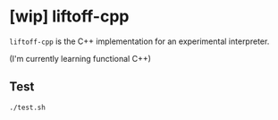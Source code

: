 # [wip] liftoff-cpp

`liftoff-cpp` is the C++ implementation for an experimental interpreter.

(I'm currently learning functional  C++)

## Test

```sh
./test.sh
```
